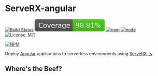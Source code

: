 # ServeRX-angular

[![Build Status](https://travis-ci.org/mflorence99/serverx-angular.svg?branch=master)](https://travis-ci.org/mflorence99/serverx-angular) 
[![Jest Coverage](./coverage.svg)]()
[![npm](https://img.shields.io/npm/v/serverx-angular.svg)]()
[![node](https://img.shields.io/badge/node-8.10-blue.svg)]()
[![License: MIT](https://img.shields.io/badge/License-MIT-yellow.svg)](https://opensource.org/licenses/MIT)

[![NPM](https://nodei.co/npm/serverx-angular.png?downloads=true&downloadRank=true&stars=true)](https://nodei.co/npm/serverx-angular/)

Deploy [Angular](https://angular.io/docs) applications to serverless environments using [ServeRX-ts](https://github.com/mflorence99/serverx-ts).

<!-- toc -->

<!-- tocstop -->

## Where's the Beef?
